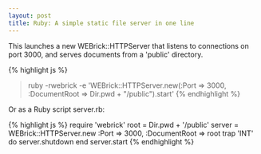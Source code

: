 ```yaml
---
layout: post
title: Ruby: A simple static file server in one line
---
```

This launches a new WEBrick::HTTPServer that listens to connections on port 3000, and serves documents from a 
'public' directory. 

{% highlight js %}
> ruby -rwebrick -e 'WEBrick::HTTPServer.new(:Port => 3000, :DocumentRoot => Dir.pwd + "/public").start'
{% endhighlight %}

Or as a Ruby script server.rb:

{% highlight js %}
require 'webrick'
root = Dir.pwd + '/public'
server = WEBrick::HTTPServer.new :Port => 3000, :DocumentRoot => root
trap 'INT' do server.shutdown end
server.start
{% endhighlight %}

